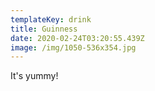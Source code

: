 ```yaml
---
templateKey: drink
title: Guinness
date: 2020-02-24T03:20:55.439Z
image: /img/1050-536x354.jpg
---
```

It's yummy!
